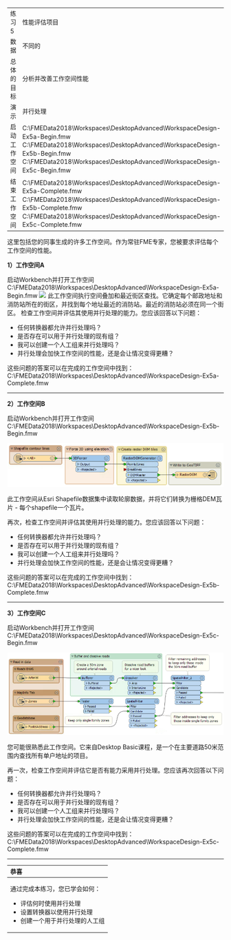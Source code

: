 <table>
<tbody><tr>
<td>
<i></i><font style="vertical-align: inherit;"><font style="vertical-align: inherit;">
练习5
</font></font></td>
<td><font style="vertical-align: inherit;"><font style="vertical-align: inherit;">
性能评估项目
</font></font></td>
</tr>
<tr>
<td><font style="vertical-align: inherit;"><font style="vertical-align: inherit;">数据</font></font></td>
<td><font style="vertical-align: inherit;"><font style="vertical-align: inherit;">不同的</font></font></td>
</tr>
<tr>
<td><font style="vertical-align: inherit;"><font style="vertical-align: inherit;">总体的目标</font></font></td>
<td><font style="vertical-align: inherit;"><font style="vertical-align: inherit;">分析并改善工作空间性能</font></font></td>
</tr>
<tr>
<td><font style="vertical-align: inherit;"><font style="vertical-align: inherit;">演示</font></font></td>
<td><font style="vertical-align: inherit;"><font style="vertical-align: inherit;">并行处理</font></font></td>
</tr>
<tr>
<td><font style="vertical-align: inherit;"><font style="vertical-align: inherit;">启动工作空间</font></font></td>
<td><font style="vertical-align: inherit;"><font style="vertical-align: inherit;">C:\FMEData2018\Workspaces\DesktopAdvanced\WorkspaceDesign-Ex5a-Begin.fmw </font></font><br><font style="vertical-align: inherit;"><font style="vertical-align: inherit;">C:\FMEData2018\Workspaces\DesktopAdvanced\WorkspaceDesign-Ex5b-Begin.fmw </font></font><br><font style="vertical-align: inherit;"><font style="vertical-align: inherit;">C:\FMEData2018\Workspaces\DesktopAdvanced\WorkspaceDesign-Ex5c-Begin.fmw</font></font></td>
</tr>
<tr>
<td><font style="vertical-align: inherit;"><font style="vertical-align: inherit;">结束工作空间</font></font></td>
<td><font style="vertical-align: inherit;"><font style="vertical-align: inherit;">C:\FMEData2018\Workspaces\DesktopAdvanced\WorkspaceDesign-Ex5a-Complete.fmw</font></font><br><font style="vertical-align: inherit;"><font style="vertical-align: inherit;">C:\FMEData2018\Workspaces\DesktopAdvanced\WorkspaceDesign-Ex5b-Complete.fmw</font></font><br><font style="vertical-align: inherit;"><font style="vertical-align: inherit;">C:\FMEData2018\Workspaces\DesktopAdvanced\WorkspaceDesign-Ex5c-Complete.fmw</font></font></td>
</tr>
</tbody></table>

这里包括您的同事生成的许多工作空间。作为常驻FME专家，您被要求评估每个工作空间的性能。

**1）工作空间A** 

启动Workbench并打开工作空间C:\FMEData2018\Workspaces\DesktopAdvanced\WorkspaceDesign-Ex5a-Begin.fmw
![](../DesktopAdvanced2WorkspaceDesign/Images/Img2.239.Ex5.WorkspaceA.png)
此工作空间执行空间叠加和最近街区查找。它确定每个邮政地址和消防站所在的街区，并找到每个地址最近的消防站。最近的消防站必须在同一个街区。
检查工作空间并评估其使用并行处理的能力。您应该回答以下问题：

- 任何转换器都允许并行处理吗？
- 是否存在可以用于并行处理的现有组？
- 我可以创建一个人工组来并行处理吗？
- 并行处理会加快工作空间的性能，还是会让情况变得更糟？

这些问题的答案可以在完成的工作空间中找到：<br>C:\FMEData2018\Workspaces\DesktopAdvanced\WorkspaceDesign-Ex5a-Complete.fmw

---  
  
**2）工作空间B**  

启动Workbench并打开工作空间 C:\FMEData2018\Workspaces\DesktopAdvanced\WorkspaceDesign-Ex5b-Begin.fmw

[![](../.gitbook/assets/img2.240.ex5.workspaceb.png)](https://github.com/safesoftware/FMETraining/blob/Desktop-Advanced-2018/DesktopAdvanced2WorkspaceDesign/Images/Img2.240.Ex5.WorkspaceB.png)

此工作空间从Esri Shapefile数据集中读取轮廓数据，并将它们转换为栅格DEM瓦片 - 每个shapefile一个瓦片。

再次，检查工作空间并评估其使用并行处理的能力。您应该回答以下问题：

* 任何转换器都允许并行处理吗？
* 是否存在可以用于并行处理的现有组？
* 我可以创建一个人工组来并行处理吗？
* 并行处理会加快工作空间的性能，还是会让情况变得更糟？

这些问题的答案可以在完成的工作空间中找到：<br>C:\FMEData2018\Workspaces\DesktopAdvanced\WorkspaceDesign-Ex5b-Complete.fmw

---
  
**3）工作空间C**  

启动Workbench并打开工作空间 C:\FMEData2018\Workspaces\DesktopAdvanced\WorkspaceDesign-Ex5c-Begin.fmw

[![](../.gitbook/assets/img2.241.ex5.workspacec.png)](https://github.com/safesoftware/FMETraining/blob/Desktop-Advanced-2018/DesktopAdvanced2WorkspaceDesign/Images/Img2.241.Ex5.WorkspaceC.png)

您可能很熟悉此工作空间。它来自Desktop Basic课程，是一个在主要道路50米范围内查找所有单户地址的项目。

再一次，检查工作空间并评估它是否有能力采用并行处理。您应该再次回答以下问题：

* 任何转换器都允许并行处理吗？
* 是否存在可以用于并行处理的现有组？
* 我可以创建一个人工组来并行处理吗？
* 并行处理会加快工作空间的性能，还是会让情况变得更糟？

这些问题的答案可以在完成的工作空间中找到：<br>C:\FMEData2018\Workspaces\DesktopAdvanced\WorkspaceDesign-Ex5c-Complete.fmw

---

<table>
  <thead>
    <tr>
      <th style="text-align:left">恭喜</th>
    </tr>
  </thead>
  <tbody>
    <tr>
      <td style="text-align:left">
        <p>通过完成本练习，您已学会如何：</p>
        <ul><li>评估何时使用并行处理</li>
        <li>设置转换器以使用并行处理</li>
         <li>创建一个用于并行处理的人工组</li></ul>
      </td>
    </tr>
  </tbody>
</table>
